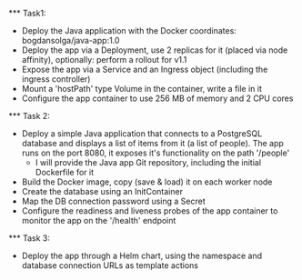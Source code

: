 *** Task1:
- Deploy the Java application with the Docker coordinates: bogdansolga/java-app:1.0
- Deploy the app via a Deployment, use 2 replicas for it (placed via node affinity), optionally: perform a rollout for v1.1
- Expose the app via a Service and an Ingress object (including the ingress controller)
- Mount a 'hostPath' type Volume in the container, write a file in it
- Configure the app container to use 256 MB of memory and 2 CPU cores

*** Task 2:
- Deploy a simple Java application that connects to a PostgreSQL database and displays a list of items from it (a list of people). The app runs on the port 8080, it exposes it's functionality on the path '/people'
  - I will provide the Java app Git repository, including the initial Dockerfile for it
- Build the Docker image, copy (save & load) it on each worker node
- Create the database using an InitContainer
- Map the DB connection password using a Secret
- Configure the readiness and liveness probes of the app container to monitor the app on the '/health' endpoint

*** Task 3:
- Deploy the app through a Helm chart, using the namespace and database connection URLs as template actions
